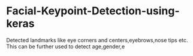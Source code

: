 # Facial-Keypoint-Detection-using-keras
Detected landmarks like eye corners and centers,eyebrows,nose tips etc. This can be further used to detect age,gender,e
